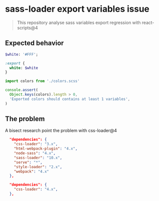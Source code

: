 # sass-loader export variables issue

> This repository analyse sass variables export regression with react-scripts@4

## Expected behavior

```sass
$white: '#FFF';

:export {
  white: $white
}
```

```js
import colors from './colors.scss'

console.assert(
  Object.keys(colors).length > 0,
  'Exported colors should contains at least 1 variables',
)
```

## The problem

A bisect research point the problem with css-loader@4

```working-package.json
  "dependencies": {
    "css-loader": "3.x",
    "html-webpack-plugin": "4.x",
    "node-sass": "4.x",
    "sass-loader": "10.x",
    "serve": "*",
    "style-loader": "2.x",
    "webpack": "4.x"
  },
```

```failed-package.json
  "dependencies": {
    "css-loader": "4.x",
  },
```